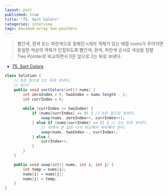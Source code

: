 ```yaml
---
layout: post
published: true
title: "75. Sort Colors"
categories: interview
tags: maximum array two-pointers
---
```


> 빨간색, 흰색 또는 파란색으로 칠해진 n개의 객체가 있는 배열 nums가 주어지면 동일한 색상의 객체가 인접하도록 빨간색, 흰색, 파란색 순서로 색상을 정렬  
> Two Pointer로 비교하면서 0은 앞으로 2는 뒤로 보낸다.

- [75. Sort Colors](https://leetcode.com/problems/sort-colors/)

```java
class Solution {
    // 0은 앞으로 2는 뒤로 보낸다. 
    // O(n)
    public void sortColors(int[] nums) {
        int zeroIndex = 0, twoIndex = nums.length - 1;
        int currIndex = 0;
        
        while (currIndex <= twoIndex) {
            if (nums[currIndex] == 0) { // 0은 앞으로 보낸다.
                swap(nums, zeroIndex++, currIndex++);
            } else if (nums[currIndex] == 2) { // 2는 뒤로 보낸다. 
                // 뒤에서 온 값은 다시 비교해서 처리해야 한다. 
                swap(nums, twoIndex--, currIndex); 
            } else {
                currIndex++;
            }
        }
    }

    public void swap(int[] nums, int i, int j) {
        int temp = nums[i];
        nums[i] = nums[j];
        nums[j] = temp;
    }
}
```
